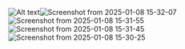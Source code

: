 ![Alt text](https://example.com/image.jpg "Image Title")![Screenshot from 2025-01-08 15-32-07](https://github.com/user-attachments/assets/bddbf40e-cf9f-4389-b19f-7a6898c16c6f)
![Screenshot from 2025-01-08 15-31-55](https://github.com/user-attachments/assets/dd58ed4a-70e6-4c48-9405-6099a7b0fec5)
![Screenshot from 2025-01-08 15-31-45](https://github.com/user-attachments/assets/c2bd6e4d-7523-4db9-b7cb-634c4f6ade6f)
![Screenshot from 2025-01-08 15-30-25](https://github.com/user-attachments/assets/dd9f898e-3889-41e1-9272-6c3150ff5ec9)
